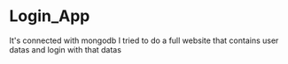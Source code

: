 # Login_App

It's connected with mongodb 
I tried to do a full website that contains user datas 
and login with that datas
